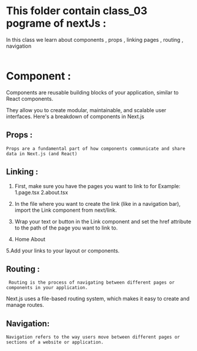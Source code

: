 # This folder contain class_03 pograme of nextJs :

In this class we learn about components , props , linking pages  , routing , navigation
<br>
<br>
# Component :
 
  Components are reusable building blocks of your application, similar to React components.

  They allow you to create modular, maintainable, and scalable user interfaces. Here's a breakdown of components in Next.js

## Props :
    
    Props are a fundamental part of how components communicate and share data in Next.js (and React)

## Linking : 

1. First, make sure you have the pages you want to link to for Example:  1.page.tsx  2.about.tsx

2. In the file where you want to create the link (like in a navigation bar), import the Link component from next/link.

3.  Wrap your text or button in the Link component and set the href attribute to the path of the page you want to link to.

4.    <Link href="/">Home</Link>
      <Link href="/about">About</Link>

  5.Add your links to your layout or components.


  ## Routing :
     
     Routing is the process of navigating between different pages or components in your application. 

   Next.js uses a file-based routing system, which makes it easy to create and manage routes.


## Navigation:

    Navigation refers to the way users move between different pages or sections of a website or application.
